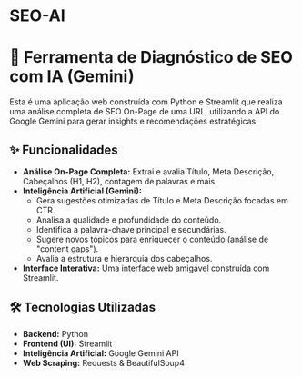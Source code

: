 # SEO-AI

# 🚀 Ferramenta de Diagnóstico de SEO com IA (Gemini)

Esta é uma aplicação web construída com Python e Streamlit que realiza uma análise completa de SEO On-Page de uma URL, utilizando a API do Google Gemini para gerar insights e recomendações estratégicas.

## ✨ Funcionalidades

- **Análise On-Page Completa:** Extrai e avalia Título, Meta Descrição, Cabeçalhos (H1, H2), contagem de palavras e mais.
- **Inteligência Artificial (Gemini):**
    - Gera sugestões otimizadas de Título e Meta Descrição focadas em CTR.
    - Analisa a qualidade e profundidade do conteúdo.
    - Identifica a palavra-chave principal e secundárias.
    - Sugere novos tópicos para enriquecer o conteúdo (análise de "content gaps").
    - Avalia a estrutura e hierarquia dos cabeçalhos.
- **Interface Interativa:** Uma interface web amigável construída com Streamlit.

## 🛠️ Tecnologias Utilizadas

- **Backend:** Python
- **Frontend (UI):** Streamlit
- **Inteligência Artificial:** Google Gemini API
- **Web Scraping:** Requests & BeautifulSoup4
